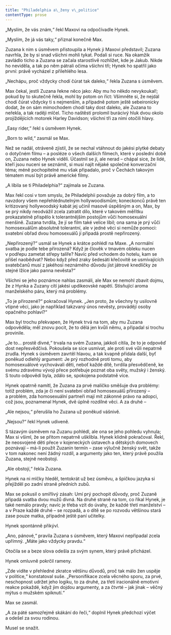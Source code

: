 ```yaml
---
title: "Philadelphia a\_ženy v\_politice"
contentType: prose
---
```


„Myslím, že vás znám,“ řekl Maxovi na odpočívadle Hynek.

  

„Myslím, že já vás taky,“ přiznal konečně Max.

Zuzana k nim s úsměvem přistoupila a Hynek ji Maxovi představil; Zuzana navrhla, že by si snad všichni mohli tykat. Podali si ruce. Na okamžik zavládlo ticho a Zuzana se začala starostlivě rozhlížet, kde je Jakub. Nikde ho neviděla, a tak po něm pátrali očima všichni tři; Hynek ho spatřil jako první: právě vycházel z přilehlého lesa.

„Nechápu, proč vždycky chodí čúrat tak daleko,“ řekla Zuzana s úsměvem.

Max čekal, jestli Zuzana řekne něco jako: Aby mu ho někdo nevykoukal!; pokud by to skutečně řekla, mohl by potom on říct: Všimněte si, že nejdál chodí čúrat vždycky ti s nejmenším, a případně potom ještě sebeironicky dodat, že on sám mimochodem chodí taky dost daleko, ale Zuzana to neřekla, a tak raději mlčel. Ticho naštěstí prolomil burácivý hluk dvou okolo projíždějících motorek Harley Davidson; všichni tři za nimi otočili hlavy.

„Easy rider,“ řekl s úsměvem Hynek.

„Born to wild,“ zasmál se Max.

Než se nadál, otráveně zjistil, že se nechal vtáhnout do jakési plytké debaty o dotyčném filmu – a posléze o všech dalších filmech, které v poslední době on, Zuzana nebo Hynek viděli. Účastnil se jí, ale nerad – chápal sice, že lidé, kteří jsou nuceni se seznámit, si musí najít nějaké společné konverzační téma; méně pochopitelné mu však připadalo, proč v Čechách takovým tématem musí být právě americké filmy.

„A líbila se ti Philadelphia?“ zajímala se Zuzana.

Max řekl cosi v tom smyslu, že Philadelphii považuje za dobrý film, a to navzdory všem nepřehlédnutelným hollywoodismům; koneckonců právě ten kritizovaný hollywoodský kabát jej učinil masově úspěšným a on, Max, by se prý nikdy neodvážil zcela zatratit dílo, které v takovém měřítku prokazatelně přispělo k tolerantnějším postojům vůči homosexuální menšině. Zuzana tvrdila, že jí se film také velice líbil; ona sama je prý vůči homosexuálům absolutně tolerantní, ale v jedné věci si nemůže pomoci: svatební obřad dvou homosexuálů jí připadá prostě nepřirozený.

„Nepřirozený?“ usmál se Hynek a krátce pohlédl na Maxe. „A normální svatba je podle tebe přirozená? Když je člověk v tmavém obleku nucen v podřepu zametat střepy talíře? Navíc před vchodem do hotelu, kam se přišel naobědvat? Nebo když před zraky šedesáti křečovitě se usmívajících svatebčanů musí z jakéhosi neznámého důvodu jíst játrové knedlíčky ze stejné lžíce jako panna nevěsta?“

Všichni se jeho poznámce nahlas zasmáli, ale Max se nemohl zbavit dojmu, že z Hynka a Zuzany cítí jakési updikeovské napětí. Stísňující aroma manželského páru, který má problémy.

„To je přirozené?“ pokračoval Hynek. „Jen proto, že všechny ty usilovně vtipné věci, jako je například takzvaný únos nevěsty, provádějí osoby opačného pohlaví?“

Max byl trochu překvapen, že Hynek trvá na tom, aby mu Zuzana odpověděla; měl znovu pocit, že to dělá jen kvůli němu, a připadal si trochu provinile.

„Je to… prostě divné,“ trvala na svém Zuzana, jakkoli cítila, že to je odpověď dost nepřesvědčivá. Pokoušela se sice usmívat, ale proti své vůli nepatrně zrudla. Hynek s úsměvem zavrtěl hlavou, a tak kvapně přidala další, byť poněkud odlehlý argument: Je prý rozhodně proti tomu, aby homosexuálové vychovávali děti, neboť každé dítě, tvrdila přesvědčeně, ke svému zdravému vývoji přece potřebuje poznat oba světy, mužský i ženský. S touto odpovědí byla, zdálo se, spokojena podstatně více.

Hynek opatrně namítl, že Zuzana za prvé maličko směšuje dva problémy: totiž problém, zda je či není svatební obřad homosexuálů přirozený – a problém, zda homosexuální partneři mají mít zákonné právo na adopci, což jsou, poznamenal Hynek, dvě úplně rozdílné věci. A za druhé –

„Ale nejsou,“ přerušila ho Zuzana už poněkud vášnivě.

„Nejsou?“ řekl Hynek udiveně.

S tázavým úsměvem na Zuzanu pohlédl, ale ona se jeho pohledu vyhnula; Max si všiml, že se přitom nepatrně ušklíbla. Hynek klidně pokračoval. Řekl, že neosvojené děti přece v kojeneckých ústavech a dětských domovech poznávají – má-li použít Zuzanin termín – zase výlučně ženský svět, takže v tom nakonec není žádný rozdíl, a argumenty jako ten, který právě použila Zuzana, stejně neobstojí.

„Ale obstojí,“ řekla Zuzana.

Hynek na ni mlčky hleděl, tentokrát už bez úsměvu, a špičkou jazyka si přejížděl po zadní straně předních zubů.

Max se pokusil o smířlivý zásah: Umí prý pochopit důvody, proč Zuzaně připadá svatba dvou mužů divná. Na druhé straně na tom, co říkal Hynek, je také nemálo pravdy; navíc je třeba vzít do úvahy, že každé třetí manželství – a v Praze každé druhé – se rozpadá, a o dítě se po rozvodu většinou stará zase pouze matka, případně ještě paní učitelky.

Hynek spontánně přikývl.

„Ano, pánové,“ pravila Zuzana s úsměvem, který Maxovi nepřipadal zcela upřímný. „Máte jako vždycky pravdu.“

Otočila se a beze slova odešla za svým synem, který právě přicházel.

Hynek omluvně pokrčil rameny.

„Zde vidíte v přehledné zkratce většinu důvodů, proč tak málo žen uspěje v politice,“ konstatoval suše. „Personifikace zcela věcného sporu, za prvé, neschopnost udržet jeho logiku, to za druhé, za třetí iracionálně emotivní reakce pokaždé, když jim dojdou argumenty, a za čtvrté – jak jinak – věčný mýtus o mužském spiknutí.“

Max se zasmál.

„A za páté samozřejmě skákání do řeči,“ doplnil Hynek předchozí výčet a odešel za svou rodinou.

Musel se snažit.
